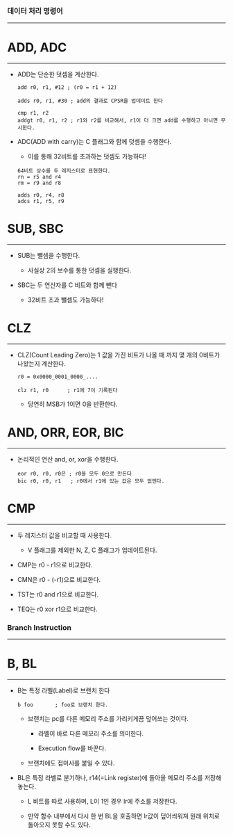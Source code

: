### 데이터 처리 명령어
---
# ADD, ADC
---
* ADD는 단순한 덧셈을 계산한다.

    ```
    add r0, r1, #12 ; (r0 = r1 + 12)
    
    adds r0, r1, #30 ; add의 결과로 CPSR을 업데이트 한다

    cmp r1, r2
    addgt r0, r1, r2 ; r1와 r2를 비교해서, r1이 더 크면 add를 수행하고 아니면 무시한다.
    ```

* ADC(ADD with carry)는 C 플래그와 함께 덧셈을 수행한다.

    * 이를 통해 32비트를 초과하는 덧셈도 가능하다!

    ```
    64비트 상수를 두 레지스터로 표현한다.
    rn = r5 and r4
    rm = r9 and r8

    adds r0, r4, r8
    adcs r1, r5, r9
    ```
                
# SUB, SBC
---
* SUB는 뺄셈을 수행한다.

    * 사실상 2의 보수를 통한 덧셈을 실행한다.

* SBC는 두 연산자를 C 비트와 함께 뺀다

    * 32비트 초과 뺄셈도 가능하다!

# CLZ
---
* CLZ(Count Leading Zero)는 1 값을 가진 비트가 나올 때 까지 몇 개의 0비트가 나왔는지 계산한다.

    ```
    r0 = 0x0000_0001_0000_....
    
    clz r1, r0      ; r1에 7이 기록된다
    ```
    * 당연히 MSB가 1이면 0을 반환한다.

# AND, ORR, EOR, BIC
---
* 논리적인 연산 and, or, xor을 수행한다.

    ```
    eor r0, r0, r0은 ; r0을 모두 0으로 만든다
    bic r0, r0, r1   ; r0에서 r1에 있는 값은 모두 없앤다.
    ```

# CMP
---
* 두 레지스터 값을 비교할 때 사용한다.

    * V 플래그를 제외한 N, Z, C 플래그가 업데이트된다.

* CMP는 r0 - r1으로 비교한다.

* CMN은 r0 - (-r1)으로 비교한다.

* TST는 r0 and r1으로 비교한다.

* TEQ는 r0 xor r1으로 비교한다.


### Branch Instruction
---
# B, BL
---
* B는 특정 라벨(Label)로 브랜치 한다

    ```
    b foo       ; foo로 브랜치 한다.
    ```
    * 브랜치는 pc를 다른 메모리 주소를 가리키게끔 덮어쓰는 것이다.

        * 라벨이 바로 다른 메모리 주소를 의미한다.

        * Execution flow를 바꾼다.

    * 브랜치에도 접미사를 붙일 수 있다.

* BL은 특정 라벨로 분기하나, r14(=Link register)에 돌아올 메모리 주소를 저장해놓는다.

    * L 비트를 따로 사용하며, L이 1인 경우 lr에 주소를 저장한다.

    * 만약 함수 내부에서 다시 한 번 BL을 호출하면 lr값이 덮어씌워져 원래 위치로 돌아오지 못할 수도 있다.